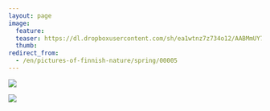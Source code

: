 ```yaml
---
layout: page
image:
  feature:
  teaser: https://dl.dropboxusercontent.com/sh/ea1wtnz7z734o12/AABMmUY7mxwjezYVlyHg2eOMa/luontokuvat/kev%C3%A4t/DSC02862-245px.jpg
  thumb:
redirect_from:
  - /en/pictures-of-finnish-nature/spring/00005
---
```


[![](https://dl.dropboxusercontent.com/sh/ea1wtnz7z734o12/AACN9hEzf1ZW4yaPz-cr7SWEa/luontokuvat/kev%C3%A4t/DSC02862-800px.jpg)](https://dl.dropboxusercontent.com/sh/ea1wtnz7z734o12/AAB-tKJmSK44DpSakkO_WxXya/luontokuvat/kev%C3%A4t/DSC02862.jpg)

[![](https://dl.dropboxusercontent.com/sh/ea1wtnz7z734o12/AABeWR_DfChyu9a3xZV6REQka/luontokuvat/kev%C3%A4t/DSC02855-800px.jpg)](https://dl.dropboxusercontent.com/sh/ea1wtnz7z734o12/AAC6Fd-NwQzdLhYzjmKjnMlqa/luontokuvat/kev%C3%A4t/DSC02855.jpg)
